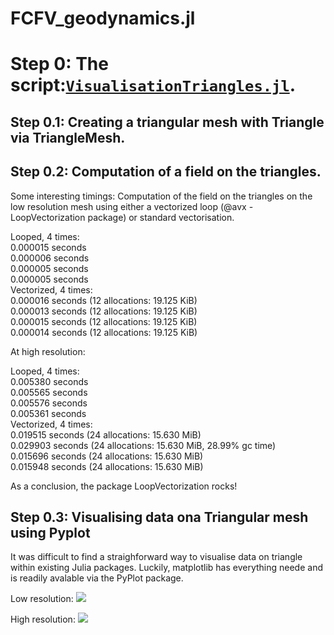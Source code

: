 # FCFV_geodynamics.jl

# Step 0: The script:[`VisualisationTriangles.jl`](VisualisationTriangles.jl).

## Step 0.1: Creating a triangular mesh with Triangle via TriangleMesh.

## Step 0.2: Computation of a field on the triangles.

Some interesting timings:
Computation of the field on the triangles on the low resolution mesh using either a vectorized loop (@avx - LoopVectorization package) or standard vectorisation.

Looped, 4 times:<br/>
  0.000015 seconds<br/>
  0.000006 seconds<br/>
  0.000005 seconds<br/>
  0.000005 seconds<br/>
Vectorized, 4 times:<br/>
  0.000016 seconds (12 allocations: 19.125 KiB)<br/>
  0.000013 seconds (12 allocations: 19.125 KiB)<br/>
  0.000015 seconds (12 allocations: 19.125 KiB)<br/>
  0.000014 seconds (12 allocations: 19.125 KiB)<br/>

At high resolution:

Looped, 4 times:<br/>
  0.005380 seconds<br/>
  0.005565 seconds<br/>
  0.005576 seconds<br/>
  0.005361 seconds<br/>
Vectorized, 4 times:<br/>
  0.019515 seconds (24 allocations: 15.630 MiB)<br/>
  0.029903 seconds (24 allocations: 15.630 MiB, 28.99% gc time)<br/>
  0.015696 seconds (24 allocations: 15.630 MiB)<br/>
  0.015948 seconds (24 allocations: 15.630 MiB)<br/>

As a conclusion, the package LoopVectorization rocks!

## Step 0.3: Visualising data ona Triangular mesh using Pyplot

It was difficult to find a straighforward way to visualise data on triangle within existing Julia packages. Luckily, matplotlib has everything neede and is readily avalable via the PyPlot package.

Low resolution:
![](/images/0_Low_res.png)

High resolution:
![](/images/0_high_res.png)

